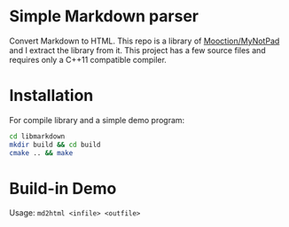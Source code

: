 # Simple Markdown parser
Convert Markdown to HTML. This repo is a library of [Mooction/MyNotPad](https://github.com/mooction/MyNotePad) and I extract the library from it. This project has a few source files and requires only a C++11 compatible compiler.

# Installation
For compile library and a simple demo program:
```bash
cd libmarkdown
mkdir build && cd build
cmake .. && make
```

# Build-in Demo
Usage: `md2html <infile> <outfile>`
